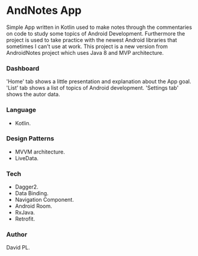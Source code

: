 # AndNotes App

Simple App written in Kotlin used to make notes through the commentaries on code to study some topics of Android Development. Furthermore the project is used to take practice with the newest Android libraries that sometimes I can't use at work.
This project is a new version from AndroidNotes project which uses Java 8 and MVP architecture.

### Dashboard
'Home' tab shows a little presentation and explanation about the App goal.
'List' tab shows a list of topics of Android development.
'Settings tab' shows the autor data.

### Language
* Kotlin.

### Design Patterns
* MVVM architecture.
* LiveData.

### Tech
* Dagger2.
* Data Binding.
* Navigation Component.
* Android Room.
* RxJava.
* Retrofit.

### Author
David PL.
